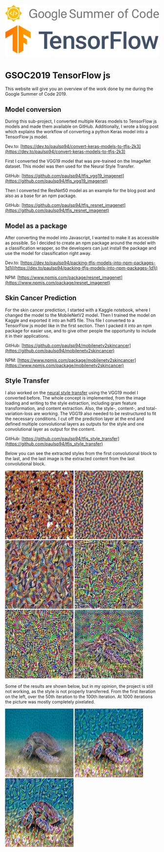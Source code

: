 ![alt text](./assets/general/GSoC-logo-horizontal.svg "gsoc2019")
![Alt text](./assets/general/tf.svg "tensorflow")

# GSOC2019 TensorFlow js

This website will give you an overview of the work done by me during the Google Summer of Code 2019.

## Model conversion

During this sub-project, I converted multiple Keras models to TensorFlow js models and made them available on GitHub.
Additionally, I wrote a blog post which explains the workflow of converting a python Keras model into a TensorFlow js model.

Dev.to: [https://dev.to/paulsp94/convert-keras-models-to-tfjs-2k3](https://dev.to/paulsp94/convert-keras-models-to-tfjs-2k3)

First I converted the VGG19 model that was pre-trained on the ImageNet dataset. 
This model was then used for the Neural Style Transfer.

GitHub: [https://github.com/paulsp94/tfjs_vgg19_imagenet](https://github.com/paulsp94/tfjs_vgg19_imagenet)

Then I converted the ResNet50 model as an example for the blog post and also as a base for an npm package.

GitHub: [https://github.com/paulsp94/tfjs_resnet_imagenet](https://github.com/paulsp94/tfjs_resnet_imagenet)

## Model as a package

After converting the model into Javascript, I wanted to make it as accessible as possible. So I decided to create an npm package around the model with a classification wrapper, so the developers can just install the package and use the model for classification right away.

Dev.to: [https://dev.to/paulsp94/packing-tfjs-models-into-npm-packages-1d1j](https://dev.to/paulsp94/packing-tfjs-models-into-npm-packages-1d1j)

NPM: [https://www.npmjs.com/package/resnet_imagenet](https://www.npmjs.com/package/resnet_imagenet)

## Skin Cancer Prediction

For the skin cancer prediction, I started with a Kaggle notebook, where I changed the model to the MobileNetV2 model.
Then I trained the model on Kaggle and exported it into an hdf5 file. 
This file I converted to a TensorFlow js model like in the first section.
Then I packed it into an npm package for easier use, and to give other people the opportunity to include it in their applications.

GitHub: [https://github.com/paulsp94/mobilenetv2skincancer](https://github.com/paulsp94/mobilenetv2skincancer)

NPM: [https://www.npmjs.com/package/mobilenetv2skincancer](https://www.npmjs.com/package/mobilenetv2skincancer)

## Style Transfer

I also worked on the [neural style transfer](https://arxiv.org/pdf/1508.06576.pdf) using the VGG19 model I converted before.
The whole concept is implemented, from the image loading and writing to the style extraction, including gram feature transformation, and content extraction. Also, the style-, content-, and total-variation-loss are working. The VGG19 also needed to be restructured to fit the necessary conditions. I cut off the prediction layer at the end and defined multiple convolutional layers as outputs for the style and one convolutional layer as output for the content.

GitHub: [https://github.com/paulsp94/tfjs_style_transfer](https://github.com/paulsp94/tfjs_style_transfer)

Below you can see the extracted styles from the first convolutional block to the last, and the last image is the extracted content from the last convolutional block.

![alt text](./assets/styleTransfer/500_39807.625_style1.png "Style extraced from the first convolutional layer in the first convolutional block.")
![alt text](./assets/styleTransfer/500_58900656_style2.png "Style extraced from the first convolutional layer in the second convolutional block.")
![alt text](./assets/styleTransfer/500_29894260_style3.png "Style extraced from the first convolutional layer in the third convolutional block.")
![alt text](./assets/styleTransfer/500_2514929.5_style4.png "Style extraced from the first convolutional layer in the fourth convolutional block.")
![alt text](./assets/styleTransfer/500_82911.734375_style5.png "Style extraced from the first convolutional layer in the fifth convolutional block.")
![alt text](./assets/styleTransfer/500_1387907.125_content5.png "Style extraced from the last convolutional layer in the fifth convolutional block.")

Some of the results are shown below, but in my opinion, the project is still not working, as the style is not properly transferred.
From the first iteration on the left, over the 50th iteration to the 100th iteration. At 1000 iterations the picture was mostly completely pixelated.

![alt text](./assets/styleTransfer/0_2070958976.png "First Iteration")
![alt text](./assets/styleTransfer/50_66133528.png "50th Iteration")
![alt text](./assets/styleTransfer/100_63011396.png "100th Iteration")
